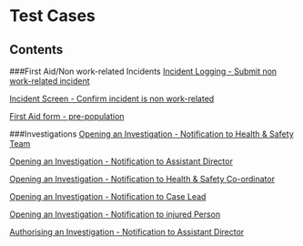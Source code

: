 # Test Cases
## Contents

###First Aid/Non work-related Incidents
[Incident Logging - Submit non work-related incident](https://github.com/infojam-james/test-cases/blob/master/First-Aid/first-aid-1.md)

[Incident Screen - Confirm incident is non work-related](https://github.com/infojam-james/test-cases/blob/master/First-Aid/first-aid-2.md)

[First Aid form - pre-population](https://github.com/infojam-james/test-cases/blob/master/First-Aid/first-aid-3.md)

###Investigations
[Opening an Investigation - Notification to Health & Safety Team](https://github.com/infojam-james/test-cases/blob/master/Investigations/investigations-1.md)

[Opening an Investigation - Notification to Assistant Director](https://github.com/infojam-james/test-cases/blob/master/Investigations/investigations-2.md)

[Opening an Investigation - Notification to Health & Safety Co-ordinator](https://github.com/infojam-james/test-cases/blob/master/Investigations/investigations-4.md)

[Opening an Investigation - Notification to Case Lead](https://github.com/infojam-james/test-cases/blob/master/Investigations/investigations-5.md)

[Opening an Investigation - Notification to injured Person](https://github.com/infojam-james/test-cases/blob/master/Investigations/investigations-6.md)

[Authorising an Investigation - Notification to Assistant Director](https://github.com/infojam-james/test-cases/blob/master/Investigations/investigations-3.md)

